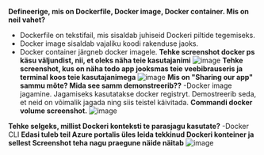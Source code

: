 **Defineerige, mis on Dockerfile, Docker image, Docker container. Mis on neil vahet?**
  - Dockerfile on tekstifail, mis sisaldab juhiseid Dockeri piltide tegemiseks.
  - Docker image sisaldab vajaliku koodi rakenduse jaoks.
  - Docker container järgneb docker imagele. 
  **Tehke screenshot docker ps käsu väljundist, nii, et oleks näha teie kasutajanimi**
![image](https://user-images.githubusercontent.com/112877689/206266640-37777563-f888-447e-a088-7675569f4366.png)
**Tehke screenshot, kus on näha todo app jooksmas teie veebibrauseris ja terminal koos teie kasutajanimega**
![image](https://user-images.githubusercontent.com/112877689/206289325-f6521b2e-a775-4005-a314-2a38276a28b6.png)
**Mis on "Sharing our app" sammu mõte? Mida see samm demonstreerib??**
  -Docker image jagamine. Jagamiseks kasutatakse docker registryt. Demostreerib seda, et neid on võimalik jagada ning siis teistel käivitada.
**Commandi docker volume screenshot.**
![image](https://user-images.githubusercontent.com/112877689/206292473-63eb0078-9024-44be-b07f-ebdd78766737.png)

**Tehke selgeks, millist Dockeri konteksti te parasjagu kasutate?**
  -Docker CLI
**Edasi tuleb teil Azure portalis üles leida tekkinud Dockeri konteiner ja sellest Screenshot teha nagu praegune näide näitab**
![image](https://user-images.githubusercontent.com/112877689/206307256-e70da220-5a31-46b4-aaef-4d0701cb46aa.png)

